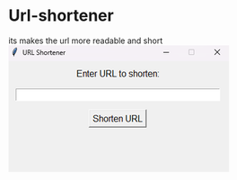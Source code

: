 # Url-shortener
its makes the url more readable and short
![set](https://github.com/Sanjeevwiz/Url-shortener/blob/d969a01525d107b61b00fd8107925dad0129a5a9/Screenshot%202024-11-23%20232355.png)
